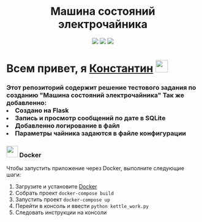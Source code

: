 <!-- Заголовок -->
<h1 align="center">
  <br>
   Машина состояний электрочайника
  <br>
</h1>
<!-- Описание -->
<p align="center">
  <a href="https://github.com/blackcater/blackcater/raw/main/images/Hi.gif" target="_blank">

  </a>
</p>
<!-- Иконки -->
<p align="center">
  <img src="https://img.shields.io/badge/Flask-2.2.3-green">
  <img src="https://img.shields.io/badge/Python-3.10.7-blue">
  <img src="https://img.shields.io/badge/Deploy-Docker-blueviolet">
</p>

 <div>
      <h1>Всем привет, я <a href="https://www.gilmanov.net/" target="_blank">Константин</a> <img src="https://github.com/blackcater/blackcater/raw/main/images/Hi.gif" height="32"/></h1>
      <h3>Этот репозиторий содержит решение тестового задания по созданию "Машина состояний электрочайника"
Так же добавленно:
        <li>Создано на Flask</li>
        <li>Запись и просмотр сообщений по дате в SQLite</li>
        <li>Добавленно логирование в файл</li>
        <li>Параметры чайника задаются в файле конфигурации</li></h3>

<h3><img src="https://img.shields.io/badge/docker-%230db7ed.svg?style=for-the-badge&logo=docker&logoColor=white" height="30"/> Docker</h3>
<p>Чтобы запустить приложение через Docker, выполните следующие шаги:</p>
<ol>
<li>Загрузите и установите <a href="https://www.docker.com/products/docker-desktop/">Docker</a></li>
<li>Собрать проект <code>docker-compose build</code></li>
<li>Запустить проект <code>docker-compose up</code></li>
<li>Перейти в консоль и ввести <code>python kettle_work.py</code></li>
<li>Следовать инструкции на консоли</li>
</ol>
